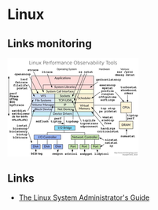 # Linux

## Links monitoring
![Linux monitoring](linux-monitoring.png)

## Links
* [The Linux System Administrator's Guide](https://tldp.org/LDP/sag/html/index.html)
